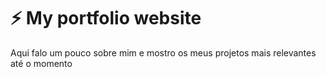 # ⚡ My portfolio website

Aqui falo um pouco sobre mim e mostro os meus projetos mais relevantes até o momento
